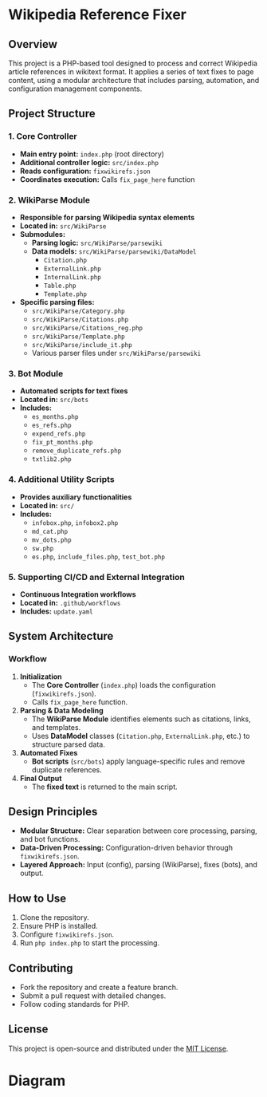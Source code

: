 # Wikipedia Reference Fixer

## Overview
This project is a PHP-based tool designed to process and correct Wikipedia article references in wikitext format. It applies a series of text fixes to page content, using a modular architecture that includes parsing, automation, and configuration management components.

## Project Structure

### 1. Core Controller
- **Main entry point:** `index.php` (root directory)
- **Additional controller logic:** `src/index.php`
- **Reads configuration:** `fixwikirefs.json`
- **Coordinates execution:** Calls `fix_page_here` function

### 2. WikiParse Module
- **Responsible for parsing Wikipedia syntax elements**
- **Located in:** `src/WikiParse`
- **Submodules:**
  - **Parsing logic:** `src/WikiParse/parsewiki`
  - **Data models:** `src/WikiParse/parsewiki/DataModel`
    - `Citation.php`
    - `ExternalLink.php`
    - `InternalLink.php`
    - `Table.php`
    - `Template.php`
- **Specific parsing files:**
  - `src/WikiParse/Category.php`
  - `src/WikiParse/Citations.php`
  - `src/WikiParse/Citations_reg.php`
  - `src/WikiParse/Template.php`
  - `src/WikiParse/include_it.php`
  - Various parser files under `src/WikiParse/parsewiki`

### 3. Bot Module
- **Automated scripts for text fixes**
- **Located in:** `src/bots`
- **Includes:**
  - `es_months.php`
  - `es_refs.php`
  - `expend_refs.php`
  - `fix_pt_months.php`
  - `remove_duplicate_refs.php`
  - `txtlib2.php`

### 4. Additional Utility Scripts
- **Provides auxiliary functionalities**
- **Located in:** `src/`
- **Includes:**
  - `infobox.php`, `infobox2.php`
  - `md_cat.php`
  - `mv_dots.php`
  - `sw.php`
  - `es.php`, `include_files.php`, `test_bot.php`

### 5. Supporting CI/CD and External Integration
- **Continuous Integration workflows**
- **Located in:** `.github/workflows`
- **Includes:** `update.yaml`

## System Architecture
### Workflow
1. **Initialization**
   - The **Core Controller** (`index.php`) loads the configuration (`fixwikirefs.json`).
   - Calls `fix_page_here` function.
2. **Parsing & Data Modeling**
   - The **WikiParse Module** identifies elements such as citations, links, and templates.
   - Uses **DataModel** classes (`Citation.php`, `ExternalLink.php`, etc.) to structure parsed data.
3. **Automated Fixes**
   - **Bot scripts** (`src/bots`) apply language-specific rules and remove duplicate references.
4. **Final Output**
   - The **fixed text** is returned to the main script.

## Design Principles
- **Modular Structure:** Clear separation between core processing, parsing, and bot functions.
- **Data-Driven Processing:** Configuration-driven behavior through `fixwikirefs.json`.
- **Layered Approach:** Input (config), parsing (WikiParse), fixes (bots), and output.

## How to Use
1. Clone the repository.
2. Ensure PHP is installed.
3. Configure `fixwikirefs.json`.
4. Run `php index.php` to start the processing.

## Contributing
- Fork the repository and create a feature branch.
- Submit a pull request with detailed changes.
- Follow coding standards for PHP.

## License
This project is open-source and distributed under the [MIT License](LICENSE).

# Diagram 
